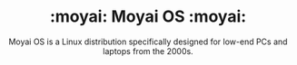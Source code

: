 <h1 align="center">:moyai:  Moyai OS :moyai:</h1>
<p align="center">Moyai OS is a Linux distribution specifically designed for low-end PCs and laptops from the 2000s.</p>
